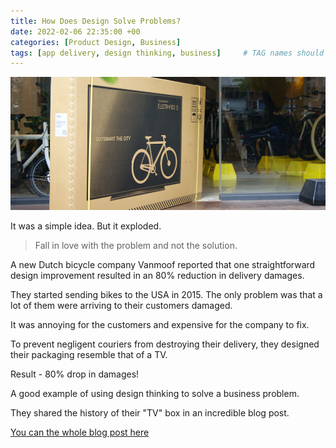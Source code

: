 ```yaml
---
title: How Does Design Solve Problems?
date: 2022-02-06 22:35:00 +00
categories: [Product Design, Business]
tags: [app delivery, design thinking, business]     # TAG names should always be lowercase
---
```


![VanMoof-Bike-Box](/assets/img/VanMoof-Bike-Box-Header.jpg "copyrigh: Vanmoof")

It was a simple idea. But it exploded.

> Fall in love with the problem and not the solution.

A new Dutch bicycle company Vanmoof reported that one straightforward design improvement resulted in an 80% reduction in delivery damages.

They started sending bikes to the USA in 2015. The only problem was that a lot of them were arriving to their customers damaged.

It was annoying for the customers and expensive for the company to fix.

To prevent negligent couriers from destroying their delivery, they designed their packaging resemble that of a TV.

Result - 80% drop in damages!

A good example of using design thinking to solve a business problem.

They shared the history of their "TV" box in an incredible blog post.

[You can the whole blog post here](https://vanmoof.com/blog/en/tv-bike-box)

